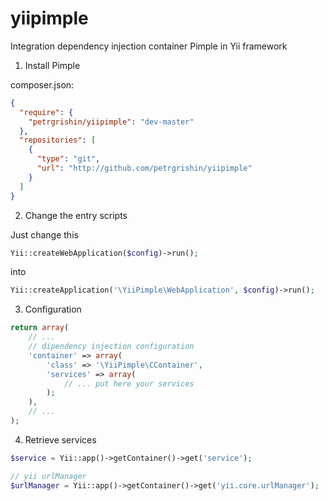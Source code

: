 yiipimple
=========

Integration dependency injection container Pimple in Yii framework


1) Install Pimple

composer.json:
```json
{
  "require": {
    "petrgrishin/yiipimple": "dev-master"
  },
  "repositories": [
    {
      "type": "git",
      "url": "http://github.com/petrgrishin/yiipimple"
    }
  ]
}
```

2) Change the entry scripts

Just change this
```php
Yii::createWebApplication($config)->run();
```
into
```php
Yii::createApplication('\YiiPimple\WebApplication', $config)->run();
```

3) Configuration

```php
return array(
    // ...
    // dipendency injection configuration
    'container' => array(
        'class' => '\YiiPimple\CContainer',
        'services' => array(
            // ... put here your services
        );
    ),
    // ...
);
```

4) Retrieve services

```php
$service = Yii::app()->getContainer()->get('service');
```

```php
// yii urlManager
$urlManager = Yii::app()->getContainer()->get('yii.core.urlManager');
```
